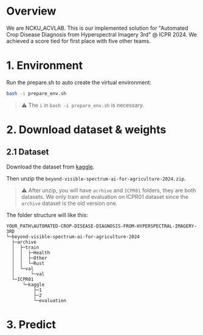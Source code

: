 # Overview
We are NCKU_ACVLAB. This is our implemented solution for "Automated Crop Disease Diagnosis from Hyperspectral Imagery 3rd" @ ICPR 2024. We achieved a score tied for first place with five other teams.

# 1. Environment
Run the prepare.sh to auto create the virtual environment:
```bash
bash -i prepare_env.sh
```

> ⚠️ The `i` in ``bash -i prepare_env.sh`` is necessary.

# 2. Download dataset & weights
## 2.1 Dataset
Download the dataset from [kaggle](https://www.kaggle.com/competitions/beyond-visible-spectrum-ai-for-agriculture-2024/data).

Then unzip the ```beyond-visible-spectrum-ai-for-agriculture-2024.zip```.


> ⚠️ After unzip, you will have ```acrhive``` and ```ICPR01``` folders, they are both datasets. We only train and evaluation on ICPR01 dataset since the ```archive``` dataset is the old version one.


The folder structure will like this:
```
YOUR_PATH\AUTOMATED-CROP-DISEASE-DIAGNOSIS-FROM-HYPERSPECTRAL-IMAGERY-3RD
└─beyond-visible-spectrum-ai-for-agriculture-2024
  ├─archive
  │  ├─train
  │  │  ├─Health
  │  │  ├─Other
  │  │  └─Rust
  │  └─val
  │      └─val
  └─ICPR01
      └─kaggle
          ├─1
          ├─2
          └─evaluation
```


# 3. Predict


